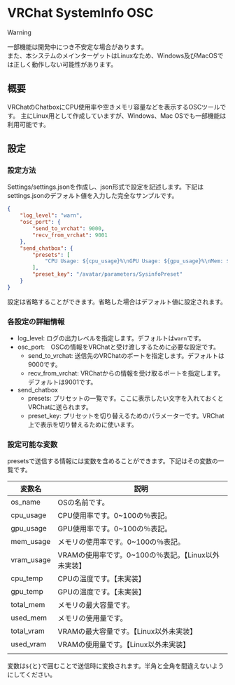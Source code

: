 # VRChat SystemInfo OSC

> [!WARNING]  
> 一部機能は開発中につき不安定な場合があります。  
> また、本システムのメインターゲットはLinuxなため、Windows及びMacOSでは正しく動作しない可能性があります。

## 概要

VRChatのChatboxにCPU使用率や空きメモリ容量などを表示するOSCツールです。
主にLinux用として作成していますが、Windows、Mac OSでも一部機能は利用可能です。

## 設定

### 設定方法

Settings/settings.jsonを作成し、json形式で設定を記述します。下記はsettings.jsonのデフォルト値を入力した完全なサンプルです。

``` json  
{
    "log_level": "warn",
    "osc_port": {
        "send_to_vrchat": 9000,
        "recv_from_vrchat": 9001
    },
    "send_chatbox": {
        "presets": [
            "CPU Usage: ${cpu_usage}%\nGPU Usage: ${gpu_usage}%\nMem: ${used_mem}/${total_mem}"
        ],
        "preset_key": "/avatar/parameters/SysinfoPreset"
    }
}

```

設定は省略することができます。省略した場合はデフォルト値に設定されます。

### 各設定の詳細情報

- log_level: ログの出力レベルを指定します。デフォルトは`warn`です。
- osc_port:　OSCの情報をVRChatと受け渡しするために必要な設定です。
  - send_to_vrchat: 送信先のVRChatのポートを指定します。デフォルトは9000です。
  - recv_from_vrchat: VRChatからの情報を受け取るポートを指定します。デフォルトは9001です。
- send_chatbox
  - presets: プリセットの一覧です。ここに表示したい文字を入れておくとVRChatに送られます。
  - preset_key: プリセットを切り替えるためのパラメーターです。VRChat上で表示を切り替えるために使います。

### 設定可能な変数

presetsで送信する情報には変数を含めることができます。下記はその変数の一覧です。  

|変数名|説明|
|-|-|
|os_name|OSの名前です。|
|cpu_usage|CPU使用率です。0~100の％表記。|
|gpu_usage|GPU使用率です。0~100の％表記。|
|mem_usage|メモリの使用率です。0~100の％表記。|
|vram_usage|VRAMの使用率です。0~100の％表記。【Linux以外未実装】|
|cpu_temp|CPUの温度です。【未実装】|
|gpu_temp|GPUの温度です。【未実装】|
|total_mem|メモリの最大容量です。|
|used_mem|メモリの使用量です。|
|total_vram|VRAMの最大容量です。【Linux以外未実装】|
|used_vram|VRAMの使用量です。【Linux以外未実装】|
|||

変数は`${`と`}`で囲むことで送信時に変換されます。半角と全角を間違えないようにしてください。
